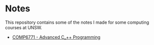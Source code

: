 # Notes
This repository contains some of the notes I made for some computing courses at
UNSW.

- [COMP6771 - Advanced C\_++ Programming](https://github.com/bellarm/notes/tree/master/cs6771)
